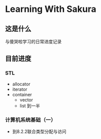 # Learning With Sakura

## 这是什么

与傻哭啦学习的日常进度记录

## 目前进度

### STL

- allocator
- iterator
- container
  - vector
  - list 到一半

### 计算机系统基础（一）

- 到8.2.2联合类型分配与访问

